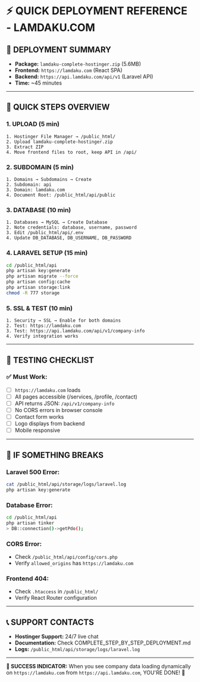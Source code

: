 # ⚡ QUICK DEPLOYMENT REFERENCE - LAMDAKU.COM

## 🎯 **DEPLOYMENT SUMMARY**
- **Package:** `lamdaku-complete-hostinger.zip` (5.6MB)
- **Frontend:** `https://lamdaku.com` (React SPA)
- **Backend:** `https://api.lamdaku.com/api/v1` (Laravel API)
- **Time:** ~45 minutes

---

## 🚀 **QUICK STEPS OVERVIEW**

### **1. UPLOAD (5 min)**
```
1. Hostinger File Manager → /public_html/
2. Upload lamdaku-complete-hostinger.zip
3. Extract ZIP
4. Move frontend files to root, keep API in /api/
```

### **2. SUBDOMAIN (5 min)**
```
1. Domains → Subdomains → Create
2. Subdomain: api
3. Domain: lamdaku.com
4. Document Root: /public_html/api/public
```

### **3. DATABASE (10 min)**
```
1. Databases → MySQL → Create Database
2. Note credentials: database, username, password
3. Edit /public_html/api/.env
4. Update DB_DATABASE, DB_USERNAME, DB_PASSWORD
```

### **4. LARAVEL SETUP (15 min)**
```bash
cd /public_html/api
php artisan key:generate
php artisan migrate --force
php artisan config:cache
php artisan storage:link
chmod -R 777 storage
```

### **5. SSL & TEST (10 min)**
```
1. Security → SSL → Enable for both domains
2. Test: https://lamdaku.com
3. Test: https://api.lamdaku.com/api/v1/company-info
4. Verify integration works
```

---

## 🧪 **TESTING CHECKLIST**

### **✅ Must Work:**
- [ ] `https://lamdaku.com` loads
- [ ] All pages accessible (/services, /profile, /contact)
- [ ] API returns JSON: `/api/v1/company-info`
- [ ] No CORS errors in browser console
- [ ] Contact form works
- [ ] Logo displays from backend
- [ ] Mobile responsive

---

## 🚨 **IF SOMETHING BREAKS**

### **Laravel 500 Error:**
```bash
cat /public_html/api/storage/logs/laravel.log
php artisan key:generate
```

### **Database Error:**
```bash
cd /public_html/api
php artisan tinker
> DB::connection()->getPdo();
```

### **CORS Error:**
- Check `/public_html/api/config/cors.php`
- Verify `allowed_origins` has `https://lamdaku.com`

### **Frontend 404:**
- Check `.htaccess` in `/public_html/`
- Verify React Router configuration

---

## 📞 **SUPPORT CONTACTS**
- **Hostinger Support:** 24/7 live chat
- **Documentation:** Check COMPLETE_STEP_BY_STEP_DEPLOYMENT.md
- **Logs:** `/public_html/api/storage/logs/laravel.log`

---

**🎉 SUCCESS INDICATOR:**
When you see company data loading dynamically on `https://lamdaku.com` from `https://api.lamdaku.com`, YOU'RE DONE! 🚀

